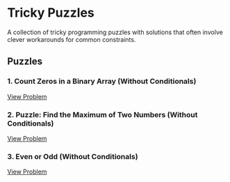 # Tricky Puzzles

A collection of tricky programming puzzles with solutions that often involve clever workarounds for common constraints.

## Puzzles

### 1. Count Zeros in a Binary Array (Without Conditionals)
[View Problem](./001_count_no_of_zeros/README.md)

### 2. Puzzle: Find the Maximum of Two Numbers (Without Conditionals)
[View Problem](./002_find-max-without-ifs/README.md)

### 3. Even or Odd (Without Conditionals)
[View Problem](./003_even_or_odd/README.md)
